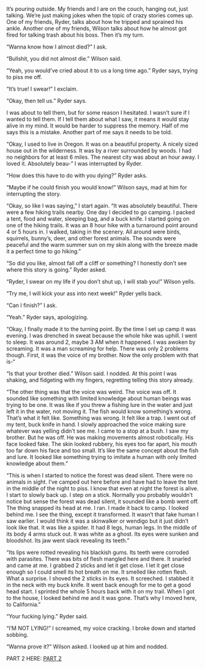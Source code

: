 It’s pouring outside. My friends and I are on the couch, hanging out, just talking. We’re just making jokes when the topic of crazy stories comes up. One of my friends, Ryder, talks about how he tripped and sprained his ankle. Another one of my friends, Wilson talks about how he almost got fired for talking trash about his boss. Then it’s my turn. 
    

“Wanna know how I almost died?” I ask.

“Bullshit, you did not almost die.” Wilson said. 

“Yeah, you would’ve cried about it to us a long time ago.” Ryder says, trying to piss me off.


“It’s true! I swear!” I exclaim. 


“Okay, then tell us.” Ryder says.
    

I was about to tell them, but for some reason I hesitated. I wasn’t sure if I wanted to tell them. If I tell them about what I saw, it means it would stay alive in my mind. It would be harder to suppress the memory. Half of me says this is a mistake. Another part of me says it needs to be told. 
      

“Okay, I used to live in Oregon. It was on a beautiful property. A nicely sized house out in the wilderness. It was by a river surrounded by woods. I had no neighbors for at least 6 miles. The nearest city was about an hour away. I loved it. Absolutely beau-” I was interrupted by Ryder.


“How does this have to do with you dying?” Ryder asks.


“Maybe if he could finish you would know!” Wilson says, mad at him for interrupting the story.

“Okay, so like I was saying,” I start again. “It was absolutely beautiful. There were a few hiking trails nearby. One day I decided to go camping. I packed a tent, food and water, sleeping bag, and a buck knife. I started going on one of the hiking trails. It was an 8 hour hike with a turnaround point around 4 or 5 hours in. I walked, taking in the scenery. All around were birds, squirrels, bunny’s, deer, and other forest animals. The sounds were peaceful and the warm summer sun on my skin along with the breeze made it a perfect time to go hiking.”

“So did you like, almost fall off a cliff or something? I honestly don’t see where this story is going.” Ryder asked.


“Ryder, I swear on my life if you don’t shut up, I will stab you!” Wilson yells.


“Try me, I will kick your ass into next week!” Ryder yells back. 


“Can I finish?” I ask.


“Yeah.” Ryder says, apologizing.

“Okay, I finally made it to the turning point. By the time I set up camp it was evening. I was drenched in sweat because the whole hike was uphill. I went to sleep. It was around 2, maybe 3 AM when it happened. I was awoken by screaming. It was a man screaming for help. There was only 2 problems though. First, it was the voice of my brother. Now the only problem with that is-“

“Is that your brother died.” Wilson said. I nodded. At this point I was shaking, and fidgeting with my fingers, regretting telling this story already.

“The other thing was that the voice was weird. The voice was off. It sounded like something with limited knowledge about human beings was trying to be one. It was like if you threw a fishing lure in the water and just left it in the water, not moving it. The fish would know something’s wrong. That’s what it felt like. Something was wrong. It felt like a trap. I went out of my tent, buck knife in hand. I slowly approached the voice making sure whatever was yelling didn’t see me. I came to a stop at a bush. I saw my brother. But he was off. He was making movements almost robotically. His face looked fake. The skin looked rubbery, his eyes too far apart, his mouth too far down his face and too small. It’s like the same concept about the fish and lure. It looked like something trying to imitate a human with only limited knowledge about them.”

“This is when I started to notice the forest was dead silent. There were no animals in sight. I’ve camped out here before and have had to leave the tent in the middle of the night to piss. I know that even at night the forest is alive. I start to slowly back up. I step on a stick. Normally you probably wouldn’t notice but sense the forest was dead silent, it sounded like a bomb went off. The thing snapped its head at me. I ran. I made it back to camp. I looked behind me. I see the thing, except it transformed. It wasn’t that fake human I saw earlier. I would think it was a skinwalker or wendigo but it just didn’t look like that. It was like a spider. It had 8 legs, human legs. In the middle of its body 4 arms stuck out. It was white as a ghost. Its eyes were sunken and bloodshot. Its jaw went slack revealing its teeth.”

“Its lips were rotted revealing his blackish gums. Its teeth were corroded with parasites. There was bits of flesh mangled here and there. It snarled and came at me. I grabbed 2 sticks and let it get close. I let it get close enough so I could smell its hot breath on me. It smelled like rotten flesh. What a surprise. I shoved the 2 sticks in its eyes. It screeched. I stabbed it in the neck with my buck knife. It went back enough for me to get a good head start. I sprinted the whole 5 hours back with it on my trail. When I got to the house, I looked behind me and it was gone. That’s why I moved here, to California.”

“Your fucking lying.” Ryder said.

“I’M NOT LYING!” I screamed, my voice cracking. I broke down and started sobbing.

“Wanna prove it?” Wilson asked. I looked up at him and nodded.

PART 2 HERE: [PART 2](https://www.reddit.com/r/nosleep/comments/wnofee/wanna_know_how_i_almost_died_part_2_last_part/?utm_source=share&utm_medium=ios_app&utm_name=iossmf)